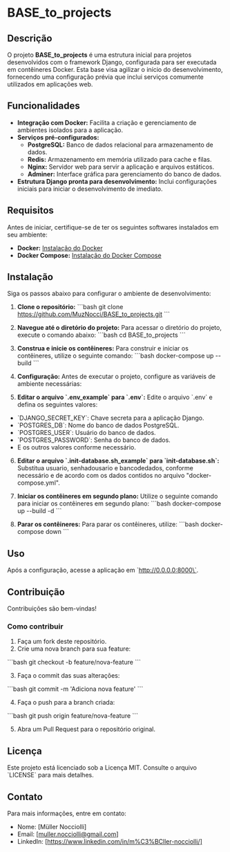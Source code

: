 # BASE_to_projects


## Descrição

O projeto **BASE_to_projects** é uma estrutura inicial para projetos desenvolvidos com o framework Django, configurada para ser executada em contêineres Docker. Esta base visa agilizar o início do desenvolvimento, fornecendo uma configuração prévia que inclui serviços comumente utilizados em aplicações web.


## Funcionalidades

- **Integração com Docker:** Facilita a criação e gerenciamento de ambientes isolados para a aplicação.
- **Serviços pré-configurados:**
  - **PostgreSQL:** Banco de dados relacional para armazenamento de dados.
  - **Redis:** Armazenamento em memória utilizado para cache e filas.
  - **Nginx:** Servidor web para servir a aplicação e arquivos estáticos.
  - **Adminer:** Interface gráfica para gerenciamento do banco de dados.
- **Estrutura Django pronta para desenvolvimento:** Inclui configurações iniciais para iniciar o desenvolvimento de imediato.


## Requisitos

Antes de iniciar, certifique-se de ter os seguintes softwares instalados em seu ambiente:

- **Docker:** [Instalação do Docker](https://docs.docker.com/get-docker/)
- **Docker Compose:** [Instalação do Docker Compose](https://docs.docker.com/compose/install/)


## Instalação

Siga os passos abaixo para configurar o ambiente de desenvolvimento:

1. **Clone o repositório:**
\`\`\`bash
git clone https://github.com/MuzNocci/BASE_to_projects.git
\`\`\`

2. **Navegue até o diretório do projeto:**
Para acessar o diretório do projeto, execute o comando abaixo:
\`\`\`bash
cd BASE_to_projects
\`\`\`

3. **Construa e inicie os contêineres:**
Para construir e iniciar os contêineres, utilize o seguinte comando:
\`\`\`bash
docker-compose up --build
\`\`\`

4. **Configuração:**
Antes de executar o projeto, configure as variáveis de ambiente necessárias:

5. **Editar o arquivo \`.env_example\` para \`.env\`:**
Edite o arquivo \`.env\` e defina os seguintes valores:
*   \`DJANGO_SECRET_KEY\`: Chave secreta para a aplicação Django.
*   \`POSTGRES_DB\`: Nome do banco de dados PostgreSQL.
*   \`POSTGRES_USER\`: Usuário do banco de dados.
*   \`POSTGRES_PASSWORD\`: Senha do banco de dados.
*   E os outros valores conforme necessário.

6. **Editar o arquivo \`.init-database.sh_example\` para \`init-database.sh\`:**
Substitua usuario, senhadousario e bancodedados, conforme necessário e de acordo com os dados contidos no arquivo "docker-compose.yml".

7. **Iniciar os contêineres em segundo plano:**
Utilize o seguinte comando para iniciar os contêineres em segundo plano:
\`\`\`bash
docker-compose up --build -d
\`\`\`

8. **Parar os contêineres:**
Para parar os contêineres, utilize:
\`\`\`bash
docker-compose down
\`\`\`


## Uso

Após a configuração, acesse a aplicação em \`http://0.0.0.0:8000\`.


## Contribuição

Contribuições são bem-vindas!


### Como contribuir

1.  Faça um fork deste repositório.
2.  Crie uma nova branch para sua feature:

\`\`\`bash
git checkout -b feature/nova-feature
\`\`\`

3.  Faça o commit das suas alterações:

\`\`\`bash
git commit -m 'Adiciona nova feature'
\`\`\`

4.  Faça o push para a branch criada:

\`\`\`bash
git push origin feature/nova-feature
\`\`\`

5.  Abra um Pull Request para o repositório original.


## Licença

Este projeto está licenciado sob a Licença MIT. Consulte o arquivo \`LICENSE\` para mais detalhes.


## Contato

Para mais informações, entre em contato:

*   Nome: \[Müller Nocciolli]
*   Email: \[muller.nocciolli@gmail.com]
*   LinkedIn: \[https://www.linkedin.com/in/m%C3%BCller-nocciolli/]